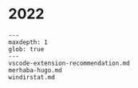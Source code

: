 # 2022

```{toctree}
---
maxdepth: 1
glob: true
---
vscode-extension-recommendation.md
merhaba-hugo.md
windirstat.md
```
